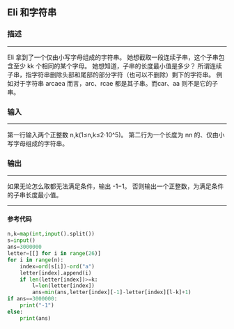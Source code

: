 ## Eli 和字符串
### 描述

* * *

Eli 拿到了一个仅由小写字母组成的字符串。
她想截取一段连续子串，这个子串包含至少 kk 个相同的某个字母。
她想知道，子串的长度最小值是多少？
所谓连续子串，指字符串删除头部和尾部的部分字符（也可以不删除）剩下的字符串。
例如对于字符串 arcaea 而言，arc、rcae 都是其子串。而car、aa 则不是它的子串。

### 输入

* * *
第一行输入两个正整数 n,k(1≤n,k≤2⋅10^5)。
第二行为一个长度为 nn 的、仅由小写字母组成的字符串。

### 输出
***
如果无论怎么取都无法满足条件，输出 -1−1。 否则输出一个正整数，为满足条件的子串长度最小值。


***


#### 参考代码
```python
n,k=map(int,input().split())
s=input()
ans=3000000
letter=[[] for i in range(26)]
for i in range(n):
    index=ord(s[i])-ord("a")
    letter[index].append(i)
    if len(letter[index])>=k:
        l=len(letter[index])
        ans=min(ans,letter[index][-1]-letter[index][l-k]+1)
if ans==3000000:
    print("-1")
else:
    print(ans)

```
